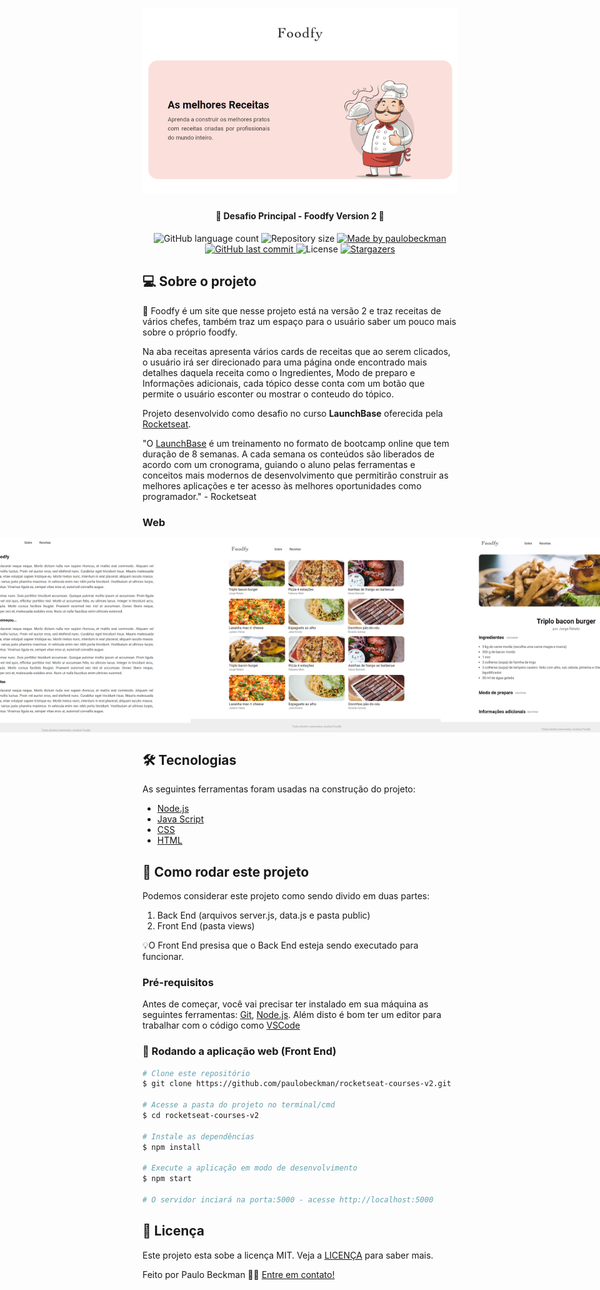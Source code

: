 <h1 align="center">
     <img alt="foodfy-v2" title="#foodfy-v2" src="./github-assets/capa.png">
</h1>

<h4 align="center"> 
	🚀 Desafio Principal - Foodfy Version 2 🚀
</h4>

<p align="center">
  <img alt="GitHub language count" src="https://img.shields.io/github/languages/count/paulobeckman/foodfy-v2?color=%2304D361">

  <img alt="Repository size" src="https://img.shields.io/github/repo-size/paulobeckman/foodfy-v2">

  	
  <a href="https://www.linkedin.com/in/paulobeckman/">
    <img alt="Made by paulobeckman" src="https://img.shields.io/badge/made%20by-paulobeckman-%2304D361">
  </a>
	
  
  <a href="https://github.com/paulobeckman/rocketseat-courses/commits/master">
    <img alt="GitHub last commit" src="https://img.shields.io/github/last-commit/paulobeckman/foodfy-v2">
  </a>

  <img alt="License" src="https://img.shields.io/badge/license-MIT-brightgreen">
   <a href="https://github.com/paulobeckman/foodfy-v2/stargazers">
    <img alt="Stargazers" src="https://img.shields.io/github/stars/paulobeckman/foodfy-v2?style=social">
  </a>
</p>


## 💻 Sobre o projeto

🍛 Foodfy é um site que nesse projeto está na versão 2 e traz receitas de vários chefes, também traz um espaço para o usuário saber um pouco mais sobre o próprio foodfy.

Na aba receitas apresenta vários cards de receitas que ao serem clicados, o usuário irá ser direcionado para uma página onde encontrado mais detalhes daquela receita como o Ingredientes, Modo de preparo e Informações adicionais, cada tópico desse conta com um botão que permite o usuário esconter ou mostrar o conteudo do tópico.


Projeto desenvolvido como desafio no curso **LaunchBase** oferecida pela [Rocketseat](rs).

"O [LaunchBase](lb) é um treinamento no formato de bootcamp online que tem duração de 8 semanas. A cada semana os conteúdos são liberados de acordo com um cronograma, guiando o aluno pelas ferramentas e conceitos mais modernos de desenvolvimento que permitirão construir as melhores aplicações e ter acesso às melhores oportunidades como programador." - Rocketseat


### Web

<p align="center" style="display: flex; align-items: flex-start; justify-content: center;">
	
  <img alt="foodfy-v2" title="#foodfy-v2" src="./github-assets/foodfy2.gif" width="800px">

  <img alt="foodfy-v2" title="#foodfy-v2" src="./github-assets/pagina1.png" width="400px">

  <img alt="foodfy-v2" title="#foodfy-v2" src="./github-assets/pagina2.png" width="400px">
  
  <img alt="foodfy-v2" title="#foodfy-v2" src="./github-assets/pagina3.png" width="400px">
  
  <img alt="foodfy-v2" title="#foodfy-v2" src="./github-assets/pagina4.png" width="400px">
  
  <img alt="foodfy-v2" title="#foodfy-v2" src="./github-assets/pagina5.png" width="400px">
  
</p>

## 🛠 Tecnologias

As seguintes ferramentas foram usadas na construção do projeto:

- [Node.js][nodejs]
- [Java Script][js]
- [CSS][CSS]
- [HTML][HTML]


## 🚀 Como rodar este projeto

Podemos considerar este projeto como sendo divido em duas partes:
1. Back End (arquivos server.js, data.js e pasta public) 
2. Front End (pasta views)

💡O Front End presisa que o Back End esteja sendo executado para funcionar.

### Pré-requisitos

Antes de começar, você vai precisar ter instalado em sua máquina as seguintes ferramentas:
[Git](https://git-scm.com), [Node.js][nodejs]. 
Além disto é bom ter um editor para trabalhar com o código como [VSCode][vscode]

### 🧭 Rodando a aplicação web (Front End)

```bash
# Clone este repositório
$ git clone https://github.com/paulobeckman/rocketseat-courses-v2.git

# Acesse a pasta do projeto no terminal/cmd
$ cd rocketseat-courses-v2

# Instale as dependências
$ npm install

# Execute a aplicação em modo de desenvolvimento
$ npm start

# O servidor inciará na porta:5000 - acesse http://localhost:5000
```


## 📝 Licença

Este projeto esta sobe a licença MIT. Veja a [LICENÇA](license) para saber mais.

Feito por Paulo Beckman 👋🏽 [Entre em contato!](https://www.linkedin.com/in/paulobeckman/)

[nodejs]: https://nodejs.org/
[vscode]: https://code.visualstudio.com/
[license]: https://opensource.org/licenses/MIT
[rs]: https://rocketseat.com.br
[lb]: https://pages.rocketseat.com.br/launchbase/inscricao/5
[js]: https://developer.mozilla.org/pt-BR/docs/Aprender/JavaScript
[CSS]: https://developer.mozilla.org/pt-BR/docs/Web/CSS
[HTML]: https://developer.mozilla.org/pt-BR/docs/Web/HTML
